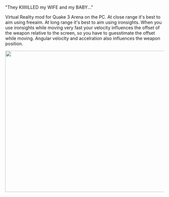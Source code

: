"They KIIIIILLED my WIFE and my BABY..."

Virtual Reality mod for Quake 3 Arena on the PC. At close range it's best to aim using freeaim. At long range it's best to aim using ironsights. When you use ironsights while moving very fast your velocity influences the offset of the weapon relative to the screen, so you have to guesstimate the offset while moving. Angular velocity and accelration also influences the weapon position.
  
[<img src="https://img.youtube.com/vi/Xm1VAXDd-Bc/hqdefault.jpg" width="600" height="450"
/>](https://www.youtube.com/embed/Xm1VAXDd-Bc)

